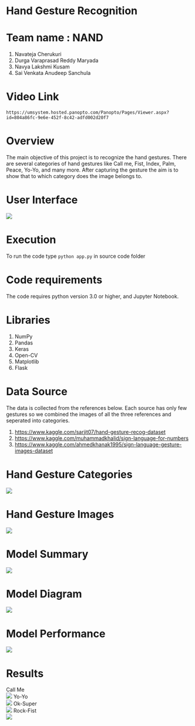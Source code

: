# Hand Gesture Recognition

# Team name : NAND

1. Navateja Cherukuri
2. Durga Varaprasad Reddy Maryada
3. Navya Lakshmi Kusam
4. Sai Venkata Anudeep Sanchula

# Video Link
``` https://umsystem.hosted.panopto.com/Panopto/Pages/Viewer.aspx?id=804a86fc-9e6e-452f-8c42-adfd002d20f7 ```

# Overview

The main objective of this project is to recognize the hand gestures. There are several categories of hand gestures like Call me, Fist, Index, Palm, Peace, Yo-Yo, and many more. After capturing the gesture the aim is to show that to which category does the image belongs to.

# User Interface

![](documentation%20images/ui.png)

# Execution
To run the code type ```python app.py``` in source code folder

# Code requirements

The code requires python version 3.0 or higher, and Jupyter Notebook.

# Libraries

1. NumPy
2. Pandas
3. Keras
4. Open-CV
5. Matplotlib
6. Flask

# Data Source

The data is collected from the references below. Each source has only few gestures so we combined the images of all the three references and seperated into categories.

1. https://www.kaggle.com/sarjit07/hand-gesture-recog-dataset
2. https://www.kaggle.com/muhammadkhalid/sign-language-for-numbers
3. https://www.kaggle.com/ahmedkhanak1995/sign-language-gesture-images-dataset

# Hand Gesture Categories

![](documentation%20images/category.png)

# Hand Gesture Images
![](documentation%20images/handgestures.png)

# Model Summary

![](documentation%20images/modelsummary.png)

# Model Diagram
![](documentation%20images/modelplot.png)

# Model Performance
![](documentation%20images/performance.png)

# Results
Call Me<br>
![](documentation%20images/output1.jpeg)
Yo-Yo<br>
![](documentation%20images/output2.jpeg)
Ok-Super<br>
![](documentation%20images/output3.jpeg)
Rock-Fist<br>
![](documentation%20images/output4.jpeg)


